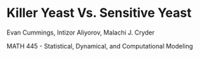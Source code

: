 Killer Yeast Vs. Sensitive Yeast
================================

Evan Cummings, Intizor Aliyorov, Malachi J. Cryder

MATH 445 - Statistical, Dynamical, and Computational Modeling

